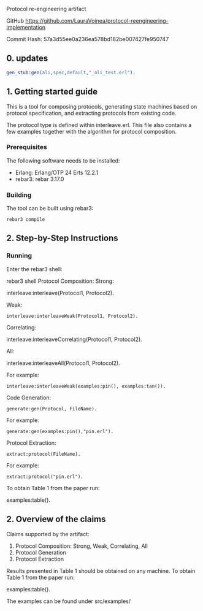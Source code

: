 Protocol re-engineering artifact

GitHub  <https://github.com/LauraVoinea/protocol-reengineering-implementation>

Commit Hash: 57a3d55ee0a236ea578bd182be007427fe950747

## 0. updates

```erl
gen_stub:gen(ali,spec,default,"_ali_test.erl").
```

## 1. Getting started guide

This is a tool for composing protocols, generating state machines based on
protocol specification, and extracting protocols from existing code.

The protocol type is defined within interleave.erl. This file also contains a few
examples together with the algorithm for protocol composition.

### Prerequisites

The following software needs to be installed:

- Erlang: Erlang/OTP 24 Erts 12.2.1
- rebar3: rebar 3.17.0

### Building

The tool can be built using rebar3:

    rebar3 compile

## 2. Step-by-Step Instructions

### Running

Enter the rebar3 shell:

  rebar3 shell
Protocol Composition:
Strong:

  interleave:interleave(Protocol1, Protocol2).

Weak:

    interleave:interleaveWeak(Protocol1, Protocol2).

Correlating:

  interleave:interleaveCorrelating(Protocol1, Protocol2).

All:

  interleave:interleaveAll(Protocol1, Protocol2).

For example:

    interleave:interleaveWeak(examples:pin(), examples:tan()).

Code Generation:

    generate:gen(Protocol, FileName).

For example:

    generate:gen(examples:pin(),"pin.erl").

Protocol Extraction:

    extract:protocol(FileName).

For example:

    extract:protocol("pin.erl").

To obtain Table 1 from the paper run:

  examples:table().

## 2. Overview of the claims

Claims supported by the artifact:

 1. Protocol Composition: Strong, Weak, Correlating, All
 2. Protocol Generation
 3. Protocol Extraction

Results presented in Table 1 should be obtained on any machine.
To obtain Table 1 from the paper run:

  examples:table().

The examples can be found under src/examples/
